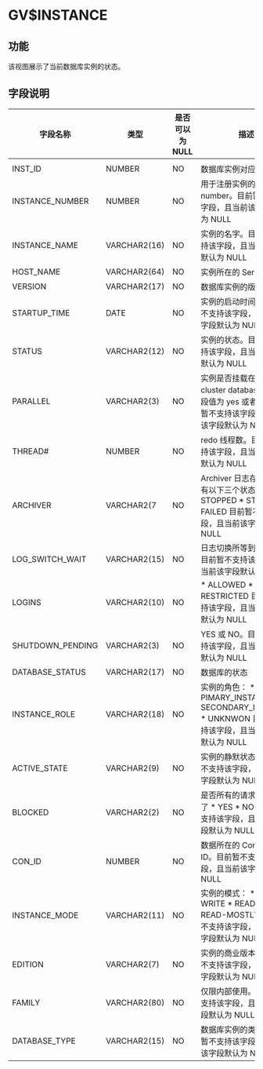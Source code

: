 GV$INSTANCE 
================================



功能 
-----------

该视图展示了当前数据库实例的状态。

字段说明 
-------------



|     **字段名称**     |    **类型**    | **是否可以为NULL** |                                                                                                           **描述**                                                                                                            |
|------------------|--------------|---------------|-----------------------------------------------------------------------------------------------------------------------------------------------------------------------------------------------------------------------------|
|                  |              |               |                                                                                                                                                                                                                             |
| INST_ID          | NUMBER       | NO            | 数据库实例对应的 ID                                                                                                                                                                                                                 |
| INSTANCE_NUMBER  | NUMBER       | NO            | 用于注册实例的 instance number。目前暂不支持该字段，且当前该字段默认为 NULL                                                                                                                                                                            |
| INSTANCE_NAME    | VARCHAR2(16) | NO            | 实例的名字。目前暂不支持该字段，且当前该字段默认为 NULL                                                                                                                                                                                              |
| HOST_NAME        | VARCHAR2(64) | NO            | 实例所在的 Server 地址                                                                                                                                                                                                             |
| VERSION          | VARCHAR2(17) | NO            | 数据库实例的版本                                                                                                                                                                                                                    |
| STARTUP_TIME     | DATE         | NO            | 实例的启动时间。目前暂不支持该字段，且当前该字段默认为 NULL                                                                                                                                                                                            |
| STATUS           | VARCHAR2(12) | NO            | 实例的状态。目前暂不支持该字段，且当前该字段默认为 NULL                                                                                                                                                                                              |
| PARALLEL         | VARCHAR2(3)  | NO            | 实例是否挂载在一个 cluster database 上，字段值为 yes 或者 no。目前暂不支持该字段，且当前该字段默认为 NULL                                                                                                                                                        |
| THREAD#          | NUMBER       | NO            | redo 线程数。目前暂不支持该字段，且当前该字段默认为 NULL                                                                                                                                                                                           |
| ARCHIVER         | VARCHAR2(7   | NO            | Archiver 日志存储状态，有以下三个状态： * STOPPED   * STARTED   * FAILED    目前暂不支持该字段，且当前该字段默认为 NULL   |
| LOG_SWITCH_WAIT  | VARCHAR2(15) | NO            | 日志切换所等到的事件。目前暂不支持该字段，且当前该字段默认为 NULL                                                                                                                                                                                         |
| LOGINS           | VARCHAR2(10) | NO            | * ALLOWED   * RESTRICTED    目前暂不支持该字段，且当前该字段默认为 NULL                                                                                     |
| SHUTDOWN_PENDING | VARCHAR2(3)  | NO            | YES 或 NO。目前暂不支持该字段，且当前该字段默认为 NULL                                                                                                                                                                                           |
| DATABASE_STATUS  | VARCHAR2(17) | NO            | 数据库的状态                                                                                                                                                                                                                      |
| INSTANCE_ROLE    | VARCHAR2(18) | NO            | 实例的角色： * PIMARY_INSTANCE   * SECONDARY_INSTANCE   * UNKNWON    目前暂不支持该字段，且当前该字段默认为 NULL |
| ACTIVE_STATE     | VARCHAR2(9)  | NO            | 实例的静默状态。目前暂不支持该字段，且当前该字段默认为 NULL                                                                                                                                                                                            |
| BLOCKED          | VARCHAR2(2)  | NO            | 是否所有的请求都被阻塞了 * YES   * NO    目前暂不支持该字段，且当前该字段默认为 NULL                                                                    |
| CON_ID           | NUMBER       | NO            | 数据所在的 Container ID。目前暂不支持该字段，且当前该字段默认为 NULL                                                                                                                                                                                 |
| INSTANCE_MODE    | VARCHAR2(11) | NO            | 实例的模式： * READ-WRITE   * READ-ONLY   * READ-MOSTLY    目前暂不支持该字段，且当前该字段默认为 NULL           |
| EDITION          | VARCHAR2(7)  | NO            | 实例的商业版本。目前暂不支持该字段，且当前该字段默认为 NULL                                                                                                                                                                                            |
| FAMILY           | VARCHAR2(80) | NO            | 仅限内部使用。目前暂不支持该字段，且当前该字段默认为 NULL                                                                                                                                                                                             |
| DATABASE_TYPE    | VARCHAR2(15) | NO            | 数据库实例的类型。目前暂不支持该字段，且当前该字段默认为 NULL                                                                                                                                                                                           |



